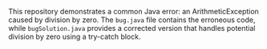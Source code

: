This repository demonstrates a common Java error: an ArithmeticException caused by division by zero.  The `bug.java` file contains the erroneous code, while `bugSolution.java` provides a corrected version that handles potential division by zero using a try-catch block.
